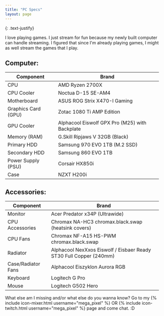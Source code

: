 ```yaml
---
title: "PC Specs"
layout: page
---
```


{: .text-justify}

I love playing games. I just stream for fun because my newly built computer can handle streaming. I figured that since I'm already playing games, I might as well stream the games that I play.

<h2>Computer:</h2>

| Component | Brand |
|-------|--------|
| CPU | AMD Ryzen 2700X |
| CPU Cooler | Noctua D-15 SE-AM4 |
| Motherboard | ASUS ROG Strix X470-I Gaming |
| Graphics Card (GPU) | Zotac 1080 Ti AMP Edition |
| GPU Cooler | Alphacool Eiswolf GPX Pro (M25) with Backplate |
| Memory (RAM) | G.Skill Ripjaws V 32GB (Black) |
| Primary HDD| Samsung 970 EVO 1TB (M.2 SSD) |
| Secondary HDD | Samsung 860 EVO 1TB |
| Power Supply (PSU) | Corsair HX850i |
| Case | NZXT H200i |

<h2>Accessories:</h2>

| Component | Brand |
|-------|--------|
| Monitor | Acer Predator x34P (Ultrawide) |
| CPU Accessories | Chromax NA-HC3 chromax.black.swap (heatsink covers)
| CPU Fans | Chromax NF-A15 HS-PWM chromax.black.swap
| Radiator | Alphacool NexXxos Eiswolf / Eisbaer Ready ST30 Full Copper (240mm)
| Case/Radiator Fans | Alphacool Eiszyklon Aurora RGB |
| Keyboard | Logitech G Pro |
| Mouse | Logitech G502 Hero |

What else am I missing and/or what else do you wanna know? Go to my {% include icon-mixer.html username="mega_pixel" %} OR {% include icon-twitch.html username="mega_pixel" %} page and come chat. :D